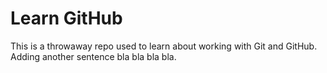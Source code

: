 # Learn GitHub

This is a throwaway repo used to learn about working with Git and GitHub.
Adding another sentence bla bla bla bla.
